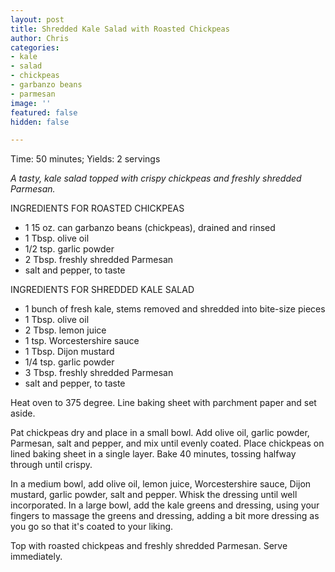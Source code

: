 ```yaml
---
layout: post
title: Shredded Kale Salad with Roasted Chickpeas
author: Chris
categories:
- kale
- salad
- chickpeas
- garbanzo beans
- parmesan
image: ''
featured: false
hidden: false

---
```

Time: 50 minutes; Yields: 2 servings

_A tasty, kale salad topped with crispy chickpeas and freshly shredded Parmesan._

INGREDIENTS FOR ROASTED CHICKPEAS

* 1 15 oz. can garbanzo beans (chickpeas), drained and rinsed
* 1 Tbsp. olive oil
* 1/2 tsp. garlic powder
* 2 Tbsp. freshly shredded Parmesan
* salt and pepper, to taste

INGREDIENTS FOR SHREDDED KALE SALAD

* 1 bunch of fresh kale, stems removed and shredded into bite-size pieces
* 1 Tbsp. olive oil
* 2 Tbsp. lemon juice
* 1 tsp. Worcestershire sauce
* 1 Tbsp. Dijon mustard
* 1/4 tsp. garlic powder
* 3 Tbsp. freshly shredded Parmesan
* salt and pepper, to taste

Heat oven to 375 degree. Line baking sheet with parchment paper and set aside.

Pat chickpeas dry and place in a small bowl. Add olive oil, garlic powder, Parmesan, salt and pepper, and mix until evenly coated. Place chickpeas on lined baking sheet in a single layer. Bake 40 minutes, tossing halfway through until crispy.

In a medium bowl, add olive oil, lemon juice, Worcestershire sauce, Dijon mustard, garlic powder, salt and pepper. Whisk the dressing until well incorporated. In a large bowl, add the kale greens and dressing, using your fingers to massage the greens and dressing, adding a bit more dressing as you go so that it's coated to your liking. 

Top with roasted chickpeas and freshly shredded Parmesan. Serve immediately.